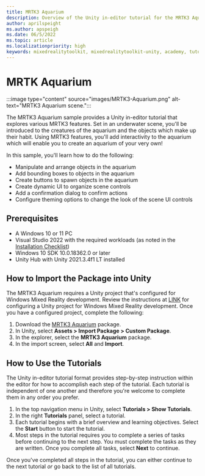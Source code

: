 ```yaml
---
title: MRTK3 Aquarium 
description: Overview of the Unity in-editor tutorial for the MRTK3 Aquarium sample
author: aprilspeight
ms.author: apspeigh
ms.date: 06/5/2022
ms.topic: article
ms.localizationpriority: high
keywords: mixedrealitytoolkit, mixedrealitytoolkit-unity, academy, tutorial, unity, HoloLens
---
```


# MRTK Aquarium

:::image type="content" source="images/MRTK3-Aquarium.png" alt-text="MRTK3 Aquarium scene.":::

The MRTK3 Aquarium sample provides a Unity in-editor tutorial that explores various MRTK3 features. Set in an underwater scene, you'll be introduced to the creatures of the aquarium and the objects which make up their habit. Using MRTK3 features, you'll add interactivity to the aquarium which will enable you to create an aquarium of your very own!

In this sample, you'll learn how to do the following:

- Manipulate and arrange objects in the aquarium
- Add bounding boxes to objects in the aquarium
- Create buttons to spawn objects in the aquarium
- Create dynamic UI to organize scene controls
- Add a confirmation dialog to confirm actions
- Configure theming options to change the look of the scene UI controls

## Prerequisites

- A Windows 10 or 11 PC
- Visual Studio 2022 with the required workloads (as noted in the [Installation Checklist](https://docs.microsoft.com/windows/mixed-reality/develop/install-the-tools))
- Windows 10 SDK 10.0.18362.0 or later
- Unity Hub with Unity 2021.3.4f1 LT installed

## How to Import the Package into Unity

The MRTK3 Aquarium requires a Unity project that's configured for Windows Mixed Reality development. Review the instructions at [LINK]() for configuring a Unity project for Windows Mixed Reality development. Once you have a configured project, complete the following:

1. Download the [MRTK3 Aquarium]() package.
1. In Unity, select <b>Assets > Import Package > Custom Package</b>.
1. In the explorer, select the <b>MRTK3 Aquarium</b> package.
1. In the import screen, select <b>All</b> and <b>Import</b>.

## How to Use the Tutorials

The Unity in-editor tutorial format provides step-by-step instruction within the editor for how to accomplish each step of the tutorial. Each tutorial is independent of one another and therefore you're welcome to complete them in any order you prefer.

1. In the top navigation menu in Unity, select <b>Tutorials > Show Tutorials</b>.
1. In the right <b>Tutorials</b> panel, select a tutorial.
1. Each tutorial begins with a brief overview and learning objectives. Select the <b>Start</b> button to start the tutorial.
1. Most steps in the tutorial requires you to complete a series of tasks before continuing to the next step. You must complete the tasks as they are written. Once you complete all tasks, select <b>Next</b> to continue.

Once you've completed all steps in the tutorial, you can either continue to the next tutorial <i>or</i> go back to the list of all tutorials.